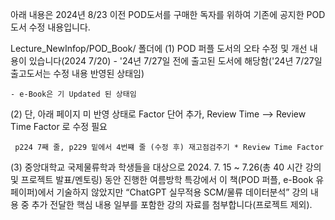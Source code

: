 아래 내용은 2024년 8/23 이전 POD도서를 구매한 독자를 위하여 
기존에 공지한 POD도서 수정 내용입니다.

Lecture_NewInfop/POD_Book/ 폴더에 
(1) POD 퍼플 도서의 오타 수정 및 개선 내용이 있습니다(2024 7/20)
    - '24년 7/27일 전에 출고된 도서에 해당함('24년 7/27일 출고도서는 수정 내용 반영된 상태임)
    
    - e-Book은 기 Updated 된 상태임

 (2) 단, 아래 페이지 미 반영 상태로 Factor 단어 추가, Review Time --> Review Time Factor 로 수정 필요 
 
     p224 7째 줄, p229 밑에서 4번쨰 줄 (수정 후) 재고점검주기 * Review Time Factor
    
    
(3) 중앙대학교 국제물류학과 학생들을 대상으로 2024. 7. 15 ~ 7.26(총 40 시간 강의 및 프로젝트 발표/멘토링) 동안 진행한 여름방학 특강에서
    이 책(POD 퍼플, e-Book 유페이퍼)에서 기술하지 않았지만 “ChatGPT 실무적용 SCM/물류 데이터분석” 강의 내용 중 
    추가 전달한 핵심 내용 일부를 포함한 강의 자료를 첨부합니다(프로젝트 제외).
